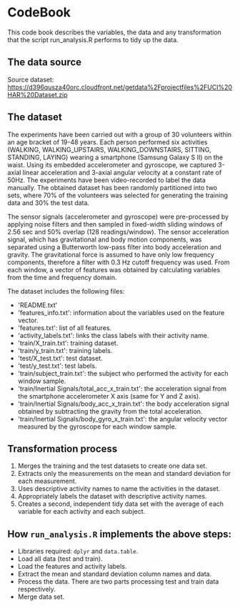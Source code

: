 # CodeBook

This code book describes the variables, the data and any transformation that the script run_analysis.R performs to tidy up the data.

## The data source

Source dataset: https://d396qusza40orc.cloudfront.net/getdata%2Fprojectfiles%2FUCI%20HAR%20Dataset.zip

## The dataset

The experiments have been carried out with a group of 30 volunteers within an age bracket of 19-48 years. Each person performed six activities (WALKING, WALKING_UPSTAIRS, WALKING_DOWNSTAIRS, SITTING, STANDING, LAYING) wearing a smartphone (Samsung Galaxy S II) on the waist. Using its embedded accelerometer and gyroscope, we captured 3-axial linear acceleration and 3-axial angular velocity at a constant rate of 50Hz. The experiments have been video-recorded to label the data manually. The obtained dataset has been randomly partitioned into two sets, where 70% of the volunteers was selected for generating the training data and 30% the test data.

The sensor signals (accelerometer and gyroscope) were pre-processed by applying noise filters and then sampled in fixed-width sliding windows of 2.56 sec and 50% overlap (128 readings/window). The sensor acceleration signal, which has gravitational and body motion components, was separated using a Butterworth low-pass filter into body acceleration and gravity. The gravitational force is assumed to have only low frequency components, therefore a filter with 0.3 Hz cutoff frequency was used. From each window, a vector of features was obtained by calculating variables from the time and frequency domain.

The dataset includes the following files:

- 'README.txt'
- 'features_info.txt': information about the variables used on the feature vector.
- 'features.txt': list of all features.
- 'activity_labels.txt': links the class labels with their activity name.
- 'train/X_train.txt': training dataset.
- 'train/y_train.txt': training labels.
- 'test/X_test.txt': test dataset.
- 'test/y_test.txt': test labels.
- 'train/subject_train.txt': the subject who performed the activity for each window sample.
- 'train/Inertial Signals/total_acc_x_train.txt': the acceleration signal from the smartphone accelerometer X axis (same for Y and Z axis).
- 'train/Inertial Signals/body_acc_x_train.txt': the body acceleration signal obtained by subtracting the gravity from the total acceleration.
- 'train/Inertial Signals/body_gyro_x_train.txt': the angular velocity vector measured by the gyroscope for each window sample. 

## Transformation process

1. Merges the training and the test datasets to create one data set.
2. Extracts only the measurements on the mean and standard deviation for each measurement.
3. Uses descriptive activity names to name the activities in the dataset.
4. Appropriately labels the dataset with descriptive activity names.
5. Creates a second, independent tidy data set with the average of each variable for each activity and each subject.

## How ```run_analysis.R``` implements the above steps:

* Libraries required: ```dplyr``` and ```data.table```.
* Load all data (test and train).
* Load the features and activity labels.
* Extract the mean and standard deviation column names and data.
* Process the data. There are two parts processing test and train data respectively.
* Merge data set.
